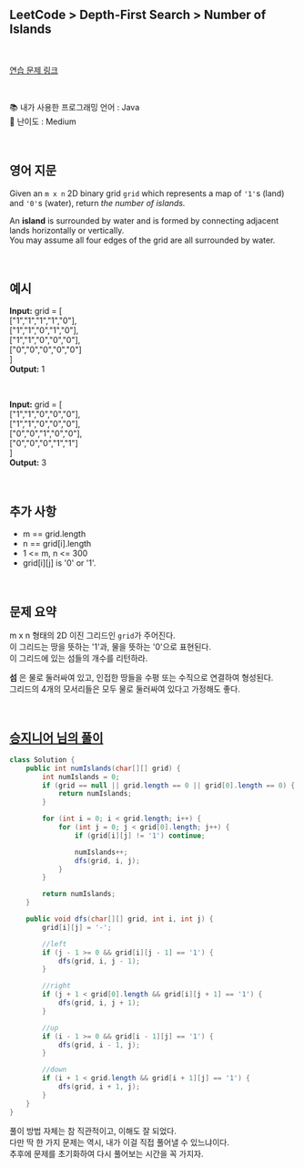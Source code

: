 ## **LeetCode > Depth-First Search > Number of Islands**

<br>

[연습 문제 링크](https://leetcode.com/problems/number-of-islands/)

<br>

📚 내가 사용한 프로그래밍 언어 : Java  
🎢 난이도 : Medium

<br>

## 영어 지문

Given an `m x n` 2D binary grid `grid` which represents a map of `'1'`s (land) and `'0'`s (water), return _the number of islands._

An **island** is surrounded by water and is formed by connecting adjacent lands horizontally or vertically.  
You may assume all four edges of the grid are all surrounded by water.

<br>

## 예시

**Input:** grid = [  
 ["1","1","1","1","0"],  
 ["1","1","0","1","0"],  
 ["1","1","0","0","0"],  
 ["0","0","0","0","0"]  
]  
**Output:** 1

<br>

**Input:** grid = [  
 ["1","1","0","0","0"],  
 ["1","1","0","0","0"],  
 ["0","0","1","0","0"],  
 ["0","0","0","1","1"]  
]  
**Output:** 3

<br>

## 추가 사항

- m == grid.length
- n == grid[i].length
- 1 <= m, n <= 300
- grid[i][j] is '0' or '1'.

<br>

## 문제 요약

m x n 형태의 2D 이진 그리드인 `grid`가 주어진다.  
이 그리드는 땅을 뜻하는 '1'과, 물을 뜻하는 '0'으로 표현된다.  
이 그리드에 있는 섬들의 개수를 리턴하라.

**섬** 은 물로 둘러싸여 있고, 인접한 땅들을 수평 또는 수직으로 연결하여 형성된다.  
그리드의 4개의 모서리들은 모두 물로 둘러싸여 있다고 가정해도 좋다.

<br>

## [승지니어 님의 풀이](https://youtu.be/36du-PpTazc)

```java
class Solution {
    public int numIslands(char[][] grid) {
        int numIslands = 0;
        if (grid == null || grid.length == 0 || grid[0].length == 0) {
            return numIslands;
        }

        for (int i = 0; i < grid.length; i++) {
            for (int j = 0; j < grid[0].length; j++) {
                if (grid[i][j] != '1') continue;

                numIslands++;
                dfs(grid, i, j);
            }
        }

        return numIslands;
    }

    public void dfs(char[][] grid, int i, int j) {
        grid[i][j] = '-';

        //left
        if (j - 1 >= 0 && grid[i][j - 1] == '1') {
            dfs(grid, i, j - 1);
        }

        //right
        if (j + 1 < grid[0].length && grid[i][j + 1] == '1') {
            dfs(grid, i, j + 1);
        }

        //up
        if (i - 1 >= 0 && grid[i - 1][j] == '1') {
            dfs(grid, i - 1, j);
        }

        //down
        if (i + 1 < grid.length && grid[i + 1][j] == '1') {
            dfs(grid, i + 1, j);
        }
    }
}
```

풀이 방법 자체는 참 직관적이고, 이해도 잘 되었다.  
다만 딱 한 가지 문제는 역시, 내가 이걸 직접 풀어낼 수 있느냐이다.  
추후에 문제를 초기화하여 다시 풀어보는 시간을 꼭 가지자.
